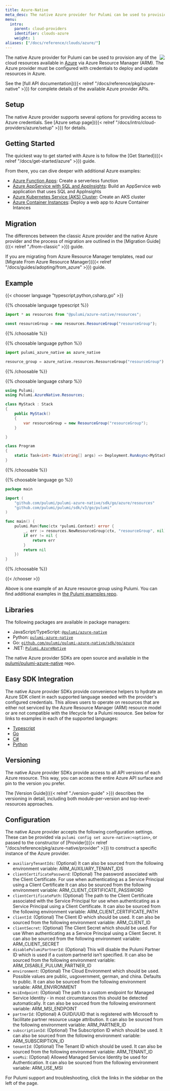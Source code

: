 ```yaml
---
title: Azure-Native
meta_desc: The native Azure provider for Pulumi can be used to provision any of the cloud resources available in Azure via Azure Resource Manager (ARM).
menu:
  intro:
    parent: cloud-providers
    identifier: clouds-azure
    weight: 1
aliases: ["/docs/reference/clouds/azure/"]
---
```


<img src="/logos/tech/azure.svg" align="right" class="h-16 px-8 pb-4">

The native Azure provider for Pulumi can be used to provision any of the cloud resources available in [Azure](https://azure.microsoft.com/en-us/) via Azure Resource Manager (ARM). The Azure provider must be configured with credentials to deploy and update resources in Azure.

See the [full API documentation]({{< relref "/docs/reference/pkg/azure-native" >}}) for complete details of the available Azure provider APIs.

## Setup

The native Azure provider supports several options for providing access to Azure credentials.  See [Azure setup page]({{< relref "/docs/intro/cloud-providers/azure/setup" >}}) for details.

## Getting Started

The quickest way to get started with Azure is to follow the [Get Started]({{< relref "/docs/get-started/azure" >}}) guide.

From there, you can dive deeper with additional Azure examples:

* [Azure Function Apps](https://github.com/pulumi/examples/tree/master/azure-ts-functions): Create a serverless function
* [Azure AppService with SQL and AppInsights](https://github.com/pulumi/examples/tree/master/azure-ts-appservice): Build an AppService web application that uses SQL and AppInsights
* [Azure Kubernetes Service (AKS) Cluster](https://github.com/pulumi/examples/tree/master/azure-ts-aks): Create an AKS cluster
* [Azure Container Instances](https://github.com/pulumi/examples/tree/master/azure-ts-aci): Deploy a web app to Azure Container Intances

## Migration

The differences between the classic Azure provider and the native Azure provider and the process of migration are outlined in the [Migration Guide]({{< relref "./from-classic" >}}) guide.

If you are migrating from Azure Resource Manager templates, read our [Migrate From Azure Resource Manager]({{< relref "/docs/guides/adopting/from_azure" >}}) guide.

## Example

{{< chooser language "typescript,python,csharp,go" >}}

{{% choosable language typescript %}}

```typescript
import * as resources from "@pulumi/azure-native/resources";

const resourceGroup = new resources.ResourceGroup("resourceGroup");
```

{{% /choosable %}}

{{% choosable language python %}}

```python
import pulumi_azure_native as azure_native

resource_group = azure_native.resources.ResourceGroup("resourceGroup")
```

{{% /choosable %}}

{{% choosable language csharp %}}

```csharp
using Pulumi;
using Pulumi.AzureNative.Resources;

class MyStack : Stack
{
    public MyStack()
    {
        var resourceGroup = new ResourceGroup("resourceGroup");
    }

}

class Program
{
    static Task<int> Main(string[] args) => Deployment.RunAsync<MyStack>();
}
```

{{% /choosable %}}

{{% choosable language go %}}

```go
package main

import (
    "github.com/pulumi/pulumi-azure-native/sdk/go/azure/resources"
    "github.com/pulumi/pulumi/sdk/v3/go/pulumi"
)

func main() {
    pulumi.Run(func(ctx *pulumi.Context) error {
        _, err := resources.NewResourceGroup(ctx, "resourceGroup", nil)
        if err != nil {
            return err
        }
        return nil
    })
}
```

{{% /choosable %}}

{{< /chooser >}}

Above is one example of an Azure resource group using Pulumi. You can find additional examples in [the Pulumi examples repo](https://github.com/pulumi/examples).

## Libraries

The following packages are available in package managers:

* JavaScript/TypeScript: [`@pulumi/azure-native`](https://www.npmjs.com/package/@pulumi/azure-native)
* Python: [`pulumi-azure-native`](https://pypi.org/project/pulumi-azure-native/)
* Go: [`github.com/pulumi/pulumi-azure-native/sdk/go/azure`](https://github.com/pulumi/pulumi-azure-native)
* .NET: [`Pulumi.AzureNative`](https://www.nuget.org/packages/Pulumi.AzureNative)

The native Azure provider SDKs are open source and available in the [pulumi/pulumi-azure-native](https://github.com/pulumi/pulumi-azure-native) repo.

## Easy SDK Integration

The native Azure provider SDKs provide convenience helpers to hydrate an Azure SDK client in each supported language seeded with the provider's configured credentials. This allows users to operate on resources that are either not serviced by the Azure Resource Manager (ARM) resource model or are not compatible with the lifecycle for a Pulumi resource. See below for links to examples in each of the supported languages:

* [Typescript](https://github.com/pulumi/examples/tree/master/azure-ts-call-azure-sdk)
* [Go](https://github.com/pulumi/examples/tree/master/azure-go-call-azure-sdk)
* [C#](https://github.com/pulumi/examples/tree/master/azure-cs-call-azure-api)
* [Python](https://github.com/pulumi/examples/tree/master/azure-py-call-azure-api)

## Versioning

The native Azure provider SDKs provide access to all API versions of each Azure resource. This way, you can access the entire Azure API surface and pin to the version you prefer.

The [Version Guide]({{< relref "./version-guide" >}}) describes the versioning in detail, including both module-per-version and top-level-resources approaches.

## Configuration

The native Azure provider accepts the following configuration settings. These can be provided via `pulumi config set azure-native:<option>`, or passed to the constructor of [Provider]({{< relref "/docs/reference/pkg/azure-native/provider" >}}) to construct a specific instance of the Azure provider.

* `auxiliaryTenantIds`: (Optional) It can also be sourced from the following environment variable: ARM_AUXILIARY_TENANT_IDS
* `clientCertificatePassword`: (Optional) The password associated with the Client Certificate. For use when authenticating as a Service Principal using a Client Certificate It can also be sourced from the following environment variable: ARM_CLIENT_CERTIFICATE_PASSWORD
* `clientCertificatePath`: (Optional) The path to the Client Certificate associated with the Service Principal for use when authenticating as a Service Principal using a Client Certificate. It can also be sourced from the following environment variable: ARM_CLIENT_CERTIFICATE_PATH
* `clientId`: (Optional) The Client ID which should be used. It can also be sourced from the following environment variable: ARM_CLIENT_ID
* `clientSecret`: (Optional) The Client Secret which should be used. For use When authenticating as a Service Principal using a Client Secret. It can also be sourced from the following environment variable: ARM_CLIENT_SECRET
* `disablePulumiPartnerId`: (Optional) This will disable the Pulumi Partner ID which is used if a custom partnerId isn’t specified. It can also be sourced from the following environment variable: ARM_DISABLE_PULUMI_PARTNER_ID
* `environment`: (Optional) The Cloud Environment which should be used. Possible values are public, usgovernment, german, and china. Defaults to public. It can also be sourced from the following environment variable: ARM_ENVIRONMENT
* `msiEndpoint`: (Optional) The path to a custom endpoint for Managed Service Identity - in most circumstances this should be detected automatically. It can also be sourced from the following environment variable: ARM_MSI_ENDPOINT
* `partnerId`: (Optional) A GUID/UUID that is registered with Microsoft to facilitate partner resource usage attribution. It can also be sourced from the following environment variable: ARM_PARTNER_ID
* `subscriptionId`: (Optional) The Subscription ID which should be used. It can also be sourced from the following environment variable: ARM_SUBSCRIPTION_ID
* `tenantId`: (Optional) The Tenant ID which should be used. It can also be sourced from the following environment variable: ARM_TENANT_ID
* `useMsi`: (Optional) Allowed Managed Service Identity be used for Authentication. It can also be sourced from the following environment variable: ARM_USE_MSI

For Pulumi support and troubleshooting, click the links in the sidebar on the left of the page.

